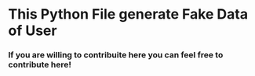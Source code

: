 # This Python File generate Fake Data of User
### If you are willing to contribuite here you can feel free to contribute here!

